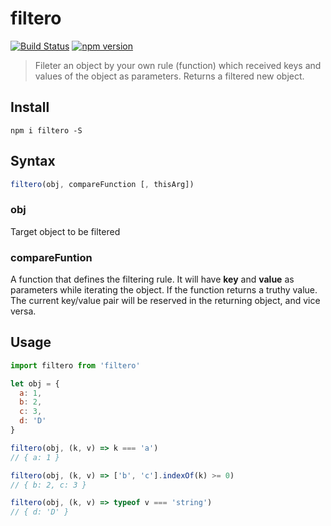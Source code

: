 # filtero
[![Build Status](https://travis-ci.org/imrobinized/filtero.svg?branch=master)](https://travis-ci.org/imrobinized/filtero) [![npm version](https://badge.fury.io/js/filtero.svg)](https://badge.fury.io/js/filtero)

>Fileter an object by your own rule (function) which received keys and values of the object as parameters. Returns a filtered new object.

## Install
```
npm i filtero -S
```

## Syntax
```javascript
filtero(obj, compareFunction [, thisArg])
```

### obj
Target object to be filtered

### compareFuntion
A function that defines the filtering rule. It will have **key** and **value** as parameters while iterating the object. If the function returns a truthy value. The current key/value pair will be reserved in the returning object, and vice versa.

## Usage
```javascript
import filtero from 'filtero'

let obj = {
  a: 1,
  b: 2,
  c: 3,
  d: 'D'
}

filtero(obj, (k, v) => k === 'a')
// { a: 1 }

filtero(obj, (k, v) => ['b', 'c'].indexOf(k) >= 0)
// { b: 2, c: 3 }

filtero(obj, (k, v) => typeof v === 'string')
// { d: 'D' }
```
